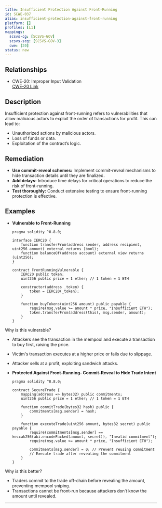 ```yaml
---
title: Insufficient Protection Against Front-Running
id: SCWE-037
alias: insufficient-protection-against-front-running
platform: []
profiles: [L1]
mappings:
  scsvs-cg: [SCSVS-GOV]
  scsvs-scg: [SCSVS-GOV-3]
  cwe: [20]
status: new
---
```


## Relationships
- CWE-20: Improper Input Validation  
  [CWE-20 Link](https://cwe.mitre.org/data/definitions/20.html)

## Description  
Insufficient protection against front-running refers to vulnerabilities that allow malicious actors to exploit the order of transactions for profit. This can lead to:
- Unauthorized actions by malicious actors.
- Loss of funds or data.
- Exploitation of the contract’s logic.

## Remediation
- **Use commit-reveal schemes:** Implement commit-reveal mechanisms to hide transaction details until they are finalized.
- **Add delays:** Introduce time delays for critical operations to reduce the risk of front-running.
- **Test thoroughly:** Conduct extensive testing to ensure front-running protection is effective.

## Examples
- **Vulnerable to Front-Running**
    ```solidity
    pragma solidity ^0.8.0;

    interface IERC20 {
        function transferFrom(address sender, address recipient, uint256 amount) external returns (bool);
        function balanceOf(address account) external view returns (uint256);
    }

    contract FrontRunningVulnerable {
        IERC20 public token;
        uint256 public price = 1 ether; // 1 token = 1 ETH

        constructor(address _token) {
            token = IERC20(_token);
        }

        function buyTokens(uint256 amount) public payable {
            require(msg.value >= amount * price, "Insufficient ETH");
            token.transferFrom(address(this), msg.sender, amount);
        }
    }
    ```
Why is this vulnerable?
- Attackers see the transaction in the mempool and execute a transaction to buy first, raising the price.
- Victim's transaction executes at a higher price or fails due to slippage.
- Attacker sells at a profit, exploiting sandwich attacks.

- **Protected Against Front-Running-  Commit-Reveal to Hide Trade Intent**
    ```solidity
    pragma solidity ^0.8.0;

    contract SecureTrade {
        mapping(address => bytes32) public commitments;
        uint256 public price = 1 ether; // 1 token = 1 ETH

        function commitTrade(bytes32 hash) public {
            commitments[msg.sender] = hash;
        }

        function executeTrade(uint256 amount, bytes32 secret) public payable {
            require(commitments[msg.sender] == keccak256(abi.encodePacked(amount, secret)), "Invalid commitment");
            require(msg.value >= amount * price, "Insufficient ETH");
            
            commitments[msg.sender] = 0; // Prevent reusing commitment
            // Execute trade after revealing the commitment
        }
    }
    ```
Why is this better?
- Traders commit to the trade off-chain before revealing the amount, preventing mempool sniping.
- Transactions cannot be front-run because attackers don’t know the amount until revealed.
---